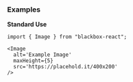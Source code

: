 ### Examples

**Standard Use**

```
import { Image } from "blackbox-react";

<Image
  alt='Example Image'
  maxHeight={5}
  src='https://placehold.it/400x200'
/>
```
